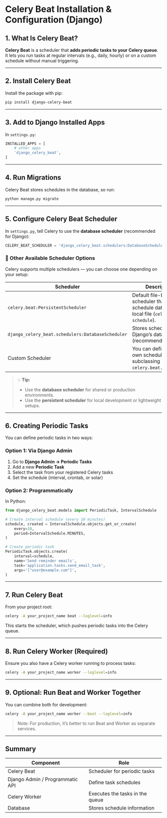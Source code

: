 # Celery Beat Installation & Configuration (Django)

## 1. What Is Celery Beat?

**Celery Beat** is a scheduler that **adds periodic tasks to your Celery queue**.
It lets you run tasks at regular intervals (e.g., daily, hourly) or on a custom schedule without manual triggering.

---

## 2. Install Celery Beat

Install the package with pip:

```bash
pip install django-celery-beat
```

---

## 3. Add to Django Installed Apps

In `settings.py`:

```python
INSTALLED_APPS = [
    # other apps
    'django_celery_beat',
]
```

---

## 4. Run Migrations

Celery Beat stores schedules in the database, so run:

```bash
python manage.py migrate
```

---

## 5. Configure Celery Beat Scheduler

In `settings.py`, tell Celery to use the **database scheduler** (recommended for Django):

```python
CELERY_BEAT_SCHEDULER = 'django_celery_beat.schedulers:DatabaseScheduler'
```

### 🔧 Other Available Scheduler Options

Celery supports multiple schedulers — you can choose one depending on your setup:

| Scheduler                                         | Description                                                                                     | Usage Example                                           |
| ------------------------------------------------- | ----------------------------------------------------------------------------------------------- | ------------------------------------------------------- |
| `celery.beat:PersistentScheduler`                 | Default file-based scheduler that stores schedule data in a local file (`celerybeat-schedule`). | `CELERY_BEAT_SCHEDULE_FILENAME = 'celerybeat-schedule'` |
| `django_celery_beat.schedulers:DatabaseScheduler` | Stores schedules in Django’s database (recommended).                                            | *(shown above)*                                         |
| Custom Scheduler                                  | You can define your own scheduler by subclassing `celery.beat.Scheduler`.                       | e.g., `myapp.schedulers:CustomScheduler`                |

> 💡 **Tip:**
>
> * Use the **database scheduler** for shared or production environments.
> * Use the **persistent scheduler** for local development or lightweight setups.

---

## 6. Creating Periodic Tasks

You can define periodic tasks in two ways:

### Option 1: Via Django Admin

1. Go to **Django Admin → Periodic Tasks**
2. Add a new **Periodic Task**
3. Select the task from your registered Celery tasks
4. Set the schedule (interval, crontab, or solar)

### Option 2: Programmatically

In Python:

```python
from django_celery_beat.models import PeriodicTask, IntervalSchedule

# Create interval schedule (every 10 minutes)
schedule, created = IntervalSchedule.objects.get_or_create(
    every=10,
    period=IntervalSchedule.MINUTES,
)

# Create periodic task
PeriodicTask.objects.create(
    interval=schedule,
    name='Send reminder emails',
    task='application.tasks.send_email_task',
    args='["user@example.com"]',
)
```

---

## 7. Run Celery Beat

From your project root:

```bash
celery -A your_project_name beat --loglevel=info
```

This starts the scheduler, which pushes periodic tasks into the Celery queue.

---

## 8. Run Celery Worker (Required)

Ensure you also have a Celery worker running to process tasks:

```bash
celery -A your_project_name worker --loglevel=info
```

---

## 9. Optional: Run Beat and Worker Together

You can combine both for development:

```bash
celery -A your_project_name worker --beat --loglevel=info
```

> Note: For production, it’s better to run Beat and Worker as separate services.

---

## Summary

| Component                       | Role                            |
| ------------------------------- | ------------------------------- |
| Celery Beat                     | Scheduler for periodic tasks    |
| Django Admin / Programmatic API | Define task schedules           |
| Celery Worker                   | Executes the tasks in the queue |
| Database                        | Stores schedule information     |
